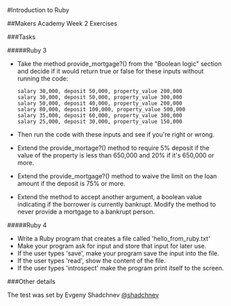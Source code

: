 #Introduction to Ruby

##Makers Academy Week 2 Exercises


###Tasks


#####Ruby 3 

* Take the method provide_mortgage?() from the "Boolean logic" section and decide if it would return true or false for these inputs without running the code:

	```
	salary 30,000, deposit 50,000, property_value 200,000
	salary 30,000, deposit 50,000, property_value 300,000
 	salary 50,000, deposit 40,000, property_value 200,000
	salary 80,000, deposit 100,000, property_value 500,000
	salary 35,000, deposit 60,000, property_value 300,000
	salary 25,000, deposit 30,000, property_value 150,000
	```
* Then run the code with these inputs and see if you're right or wrong.
* Extend the provide_mortage?() method to require 5% deposit if the value of the property is less than 650,000 and 20% if it's 650,000 or more.
* Extend the provide_mortgage?() method to waive the limit on the loan amount if the deposit is 75% or more.
* Extend the method to accept another argument, a boolean value indicating if the borrower is currently bankrupt. Modify the method to never provide a mortgage to a bankrupt person.

#####Ruby 4

* Write a Ruby program that creates a file called 'hello_from_ruby.txt'
* Make your program ask for input and store that input for later use.
* If the user types 'save', make your program save the input into the file.
* If the user types 'read', show the content of the file.
* If the user types 'introspect' make the program print itself to the screen.


###Other details

The test was set by Evgeny Shadchnev [@shadchnev](https://github.com/shadchnev)
